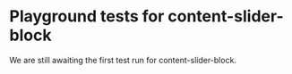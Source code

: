 # Playground tests for content-slider-block
We are still awaiting the first test run for content-slider-block.
